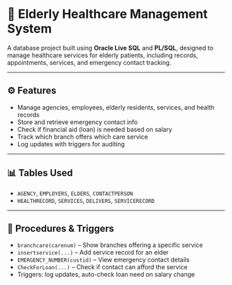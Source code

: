 # 🏥 Elderly Healthcare Management System

A database project built using **Oracle Live SQL** and **PL/SQL**, designed to manage healthcare services for elderly patients, including records, appointments, services, and emergency contact tracking.

---

## ⚙️ Features

- Manage agencies, employees, elderly residents, services, and health records  
- Store and retrieve emergency contact info  
- Check if financial aid (loan) is needed based on salary  
- Track which branch offers which care service  
- Log updates with triggers for auditing  

---

## 📊 Tables Used

- `AGENCY`, `EMPLOYERS`, `ELDERS`, `CONTACTPERSON`  
- `HEALTHRECORD`, `SERVICES`, `DELIVERS`, `SERVICERECORD`

---

## 🔁 Procedures & Triggers

- `branchcare(carenum)` – Show branches offering a specific service  
- `insertservice(...)` – Add service record for an elder  
- `EMERGENCY_NUMBER(custid)` – View emergency contact details  
- `CheckForLoan(...)` – Check if contact can afford the service  
- Triggers: log updates, auto-check loan need on salary change
